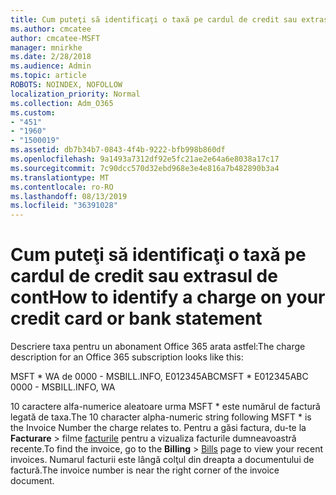 ```yaml
---
title: Cum puteţi să identificaţi o taxă pe cardul de credit sau extrasul de cont
ms.author: cmcatee
author: cmcatee-MSFT
manager: mnirkhe
ms.date: 2/28/2018
ms.audience: Admin
ms.topic: article
ROBOTS: NOINDEX, NOFOLLOW
localization_priority: Normal
ms.collection: Adm_O365
ms.custom:
- "451"
- "1960"
- "1500019"
ms.assetid: db7b34b7-0843-4f4b-9222-bfb998b860df
ms.openlocfilehash: 9a1493a7312df92e5fc21ae2e64a6e8038a17c17
ms.sourcegitcommit: 7c90dcc570d32ebd968e3e4e816a7b482890b3a4
ms.translationtype: MT
ms.contentlocale: ro-RO
ms.lasthandoff: 08/13/2019
ms.locfileid: "36391028"
---
```

# <a name="how-to-identify-a-charge-on-your-credit-card-or-bank-statement"></a><span data-ttu-id="59f2e-102">Cum puteţi să identificaţi o taxă pe cardul de credit sau extrasul de cont</span><span class="sxs-lookup"><span data-stu-id="59f2e-102">How to identify a charge on your credit card or bank statement</span></span>

<span data-ttu-id="59f2e-103">Descriere taxa pentru un abonament Office 365 arata astfel:</span><span class="sxs-lookup"><span data-stu-id="59f2e-103">The charge description for an Office 365 subscription looks like this:</span></span>
  
<span data-ttu-id="59f2e-104">MSFT \* WA de 0000 - MSBILL.INFO, E012345ABC</span><span class="sxs-lookup"><span data-stu-id="59f2e-104">MSFT \* E012345ABC 0000 - MSBILL.INFO, WA</span></span>
  
<span data-ttu-id="59f2e-105">10 caractere alfa-numerice aleatoare urma MSFT \* este numărul de factură legată de taxa.</span><span class="sxs-lookup"><span data-stu-id="59f2e-105">The 10 character alpha-numeric string following MSFT \* is the Invoice Number the charge relates to.</span></span> <span data-ttu-id="59f2e-106">Pentru a găsi factura, du-te la **Facturare** \> filme [facturile](https://go.microsoft.com/fwlink/p/?linkid=848039) pentru a vizualiza facturile dumneavoastră recente.</span><span class="sxs-lookup"><span data-stu-id="59f2e-106">To find the invoice, go to the **Billing** \> [Bills](https://go.microsoft.com/fwlink/p/?linkid=848039) page to view your recent invoices.</span></span> <span data-ttu-id="59f2e-107">Numarul facturii este lângă colţul din dreapta a documentului de factură.</span><span class="sxs-lookup"><span data-stu-id="59f2e-107">The invoice number is near the right corner of the invoice document.</span></span>